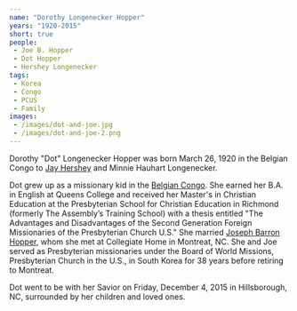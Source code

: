 ```yaml
---
name: "Dorothy Longenecker Hopper"
years: "1920-2015"
short: true
people:
 - Joe B. Hopper
 - Dot Hopper
 - Hershey Longenecker
tags:
 - Korea
 - Congo
 - PCUS
 - Family
images:
 - /images/dot-and-joe.jpg
 - /images/dot-and-joe-2.png
---
```


Dorothy "Dot" Longenecker Hopper was born March 26, 1920 in the Belgian Congo to [Jay Hershey](https://ulsterworldly.com/people/hershey-longenecker/) and Minnie Hauhart Longenecker.

Dot grew up as a missionary kid in the [Belgian Congo](https://ulsterworldly.com/tags/congo/). She earned her B.A. in English at Queens College and received her Master's in Christian Education at the Presbyterian School for Christian Education in Richmond (formerly The Assembly’s Training School) with a thesis entitled "The Advantages and Disadvantages of the Second Generation Foreign Missionaries of the Presbyterian Church U.S." She married [Joseph Barron Hopper](https://ulsterworldly.com/people/joe-b.-hopper/), whom she met at Collegiate Home in Montreat, NC. She and Joe served as Presbyterian missionaries under the Board of World Missions, Presbyterian Church in the U.S., in South Korea for 38 years before retiring to Montreat.

Dot went to be with her Savior on Friday, December 4, 2015 in Hillsborough, NC, surrounded by her children and loved ones.
